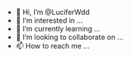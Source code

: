 - 👋 Hi, I’m @LuciferWdd
- 👀 I’m interested in ...
- 🌱 I’m currently learning ...
- 💞️ I’m looking to collaborate on ...
- 📫 How to reach me ...

<!---
LuciferWdd/LuciferWdd is a ✨ special ✨ repository because its `README.md` (this file) appears on your GitHub profile.
You can click the Preview link to take a look at your changes.
--->
